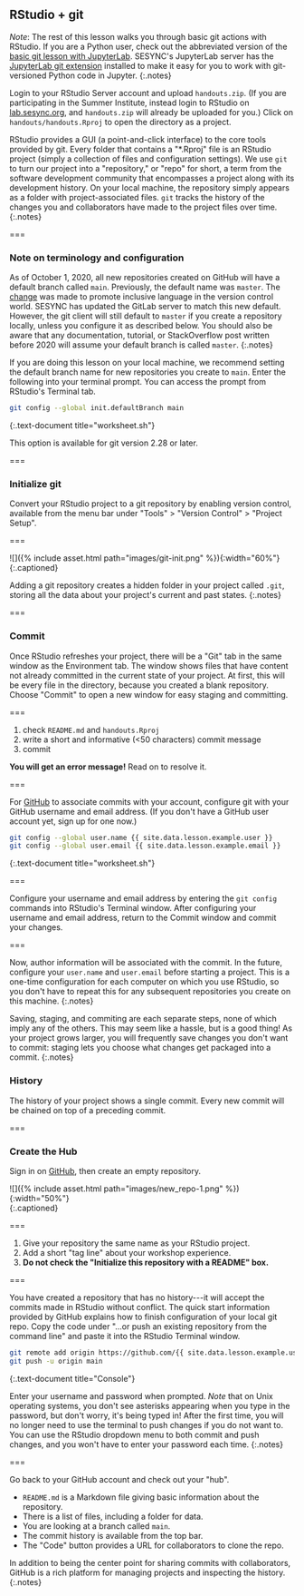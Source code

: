 ---
---

## RStudio + git

*Note*: The rest of this lesson walks you through basic git actions with RStudio.
If you are a Python user, check out the abbreviated version of the [basic git lesson with JupyterLab](git_and_jupyterlab.html). 
SESYNC's JupyterLab server has the [JupyterLab git extension](https://github.com/jupyterlab/jupyterlab-git#readme) 
installed to make it easy for you to work with git-versioned Python code in Jupyter.
{:.notes}

Login to your RStudio Server account and upload `handouts.zip`. (If you are participating in the Summer Institute, instead login to RStudio on [lab.sesync.org](https://lab.sesync.org), and `handouts.zip` will already be uploaded for you.) Click on `handouts/handouts.Rproj` to open the directory as a project.

RStudio provides a GUI (a point-and-click interface) to the core tools provided by git. 
Every folder that contains a "*.Rproj" file is an RStudio project (simply a collection of files
and configuration settings). We use `git` to turn our project into a
"repository," or "repo" for short, a term from the software development community that encompasses a
project along with its development history. On your local machine, the repository 
simply appears as a folder with project-associated files. `git` tracks the history
of the changes you and collaborators have made to the project files over time.
{:.notes}

===

### Note on terminology and configuration

As of October 1, 2020, all new repositories created on GitHub will have a default branch
called `main`. Previously, the default name was `master`. The [change](https://github.com/github/renaming) was
made to promote inclusive language in the version control world. SESYNC has updated 
the GitLab server to match this new default. However, the git client will still
default to `master` if you create a repository locally, unless you configure it as
described below.
You should also be aware that any documentation, tutorial, or StackOverflow
post written before 2020 will assume your default branch is called `master`. 
{:.notes}

If you are doing this lesson on your local machine, we recommend setting the
default branch name for new repositories you create to `main`. Enter the
following into your terminal prompt. You can access the prompt from RStudio's
Terminal tab.

~~~bash
git config --global init.defaultBranch main
~~~
{:.text-document title="worksheet.sh"}

This option is available for git version 2.28 or later. 

===

### Initialize git

Convert your RStudio project to a git repository by enabling version control,
available from the menu bar under "Tools" > "Version Control" > "Project Setup".

===

![]({% include asset.html path="images/git-init.png" %}){:width="60%"}  
{:.captioned}

Adding a git repository creates a hidden folder in your project called `.git`,
storing all the data about your project's current and past states.
{:.notes}

===

### Commit

Once RStudio refreshes your project, there will be a "Git" tab in the same
window as the Environment tab. The window shows files that have content not
already committed in the current state of your project. At first, this
will be every file in the directory, because you created a blank repository.
Choose "Commit" to open a new window for easy staging and committing.

===

1. check `README.md` and `handouts.Rproj`
1. write a short and informative (<50 characters) commit message
1. commit 

**You will get an error message!** Read on to resolve it.

===

For [GitHub](https://github.com) to associate commits with your account, 
configure git with your GitHub username and email address. 
(If you don't have a GitHub user account yet, sign up for one now.)

~~~bash
git config --global user.name {{ site.data.lesson.example.user }}
git config --global user.email {{ site.data.lesson.example.email }}
~~~
{:.text-document title="worksheet.sh"}

===

Configure your username and email address by entering the `git config` 
commands into RStudio's Terminal window. 
After configuring your username and email address, return to the Commit
window and commit your changes. 

===

Now, author information will be associated with the commit.
In the future, configure your `user.name` and
`user.email` before starting a project. 
This is a one-time configuration for each computer on which you use
RStudio, so you don't have to repeat this for any subsequent repositories you
create on this machine.
{:.notes}

Saving, staging, and commiting are each separate steps, none of which imply any
of the others. This may seem like a hassle, but is a good thing! As your project
grows larger, you will frequently save changes you don't want to commit: staging
lets you choose what changes get packaged into a commit.
{:.notes}

### History

The history of your project shows a single commit. Every new commit will be
chained on top of a preceding commit.

===

### Create the Hub

Sign in on [GitHub](https://github.com), then create an empty
repository.

![]({% include asset.html path="images/new_repo-1.png" %}){:width="50%"}  
{:.captioned}

===

1. Give your repository the same name as your RStudio project.
1. Add a short "tag line" about your workshop experience.
1. **Do not check the "Initialize this repository with a README" box.**

===

You have created a repository that has no history---it will accept the commits
made in RStudio without conflict. The quick start information provided by GitHub
explains how to finish configuration of your local git repo. Copy 
the code under "...or push an existing repository from the command line" and paste
it into the RStudio Terminal window.

~~~bash
git remote add origin https://github.com/{{ site.data.lesson.example.user }}/handouts.git
git push -u origin main
~~~
{:.text-document title="Console"}

Enter your username and password when prompted. *Note* that on 
Unix operating systems, you don't see asterisks appearing when you
type in the password, but don't worry, it's being typed in! After the first time,
you will no longer need to use the terminal to push changes if you do not want
to. You can use the RStudio dropdown menu to both commit and push changes, and
you won't have to enter your password each time.
{:.notes}

===

Go back to your GitHub account and check out your "hub".

- `README.md` is a Markdown file giving basic information about the repository.
- There is a list of files, including a folder for data.
- You are looking at a branch called `main`.
- The commit history is available from the top bar.
- The "Code" button provides a URL for collaborators to clone the repo.

In addition to being the center point for sharing commits with collaborators,
GitHub is a rich platform for managing projects and inspecting the history.
{:.notes}

